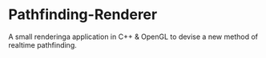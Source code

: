 # Pathfinding-Renderer
A small renderinga application in C++ &amp; OpenGL to devise a new method of realtime pathfinding.
